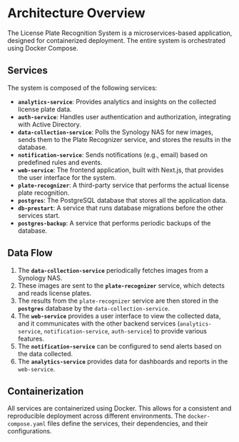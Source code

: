 # Architecture Overview

The License Plate Recognition System is a microservices-based application, designed for containerized deployment. The entire system is orchestrated using Docker Compose.

## Services

The system is composed of the following services:

*   **`analytics-service`**: Provides analytics and insights on the collected license plate data.
*   **`auth-service`**: Handles user authentication and authorization, integrating with Active Directory.
*   **`data-collection-service`**: Polls the Synology NAS for new images, sends them to the Plate Recognizer service, and stores the results in the database.
*   **`notification-service`**: Sends notifications (e.g., email) based on predefined rules and events.
*   **`web-service`**: The frontend application, built with Next.js, that provides the user interface for the system.
*   **`plate-recognizer`**: A third-party service that performs the actual license plate recognition.
*   **`postgres`**: The PostgreSQL database that stores all the application data.
*   **`db-prestart`**: A service that runs database migrations before the other services start.
*   **`postgres-backup`**: A service that performs periodic backups of the database.

## Data Flow

1.  The **`data-collection-service`** periodically fetches images from a Synology NAS.
2.  These images are sent to the **`plate-recognizer`** service, which detects and reads license plates.
3.  The results from the `plate-recognizer` service are then stored in the **`postgres`** database by the `data-collection-service`.
4.  The **`web-service`** provides a user interface to view the collected data, and it communicates with the other backend services (`analytics-service`, `notification-service`, `auth-service`) to provide various features.
5.  The **`notification-service`** can be configured to send alerts based on the data collected.
6.  The **`analytics-service`** provides data for dashboards and reports in the `web-service`.

## Containerization

All services are containerized using Docker. This allows for a consistent and reproducible deployment across different environments. The `docker-compose.yaml` files define the services, their dependencies, and their configurations.

